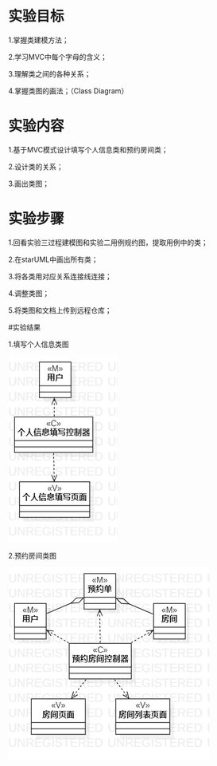 # 实验目标
1.掌握类建模方法；

2.学习MVC中每个字母的含义；

3.理解类之间的各种关系；

4.掌握类图的画法；（Class Diagram）

# 实验内容
1.基于MVC模式设计填写个人信息类和预约房间类；

2.设计类的关系；

3.画出类图；


# 实验步骤
1.回看实验三过程建模图和实验二用例规约图，提取用例中的类；

2.在starUML中画出所有类；

3.将各类用对应关系连接线连接；

4.调整类图；

5.将类图和文档上传到远程仓库；

#实验结果

1.填写个人信息类图

![信息](lab4-userInputClass.jpg)

2.预约房间类图

![预约](lab4-roomAppointmentClass.jpg)
